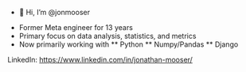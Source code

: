 - 👋 Hi, I’m @jonmooser
* Former Meta engineer for 13 years
* Primary focus on data analysis, statistics, and metrics
* Now primarily working with
** Python
** Numpy/Pandas
** Django

LinkedIn: https://www.linkedin.com/in/jonathan-mooser/

<!---
jonmooser/jonmooser is a ✨ special ✨ repository because its `README.md` (this file) appears on your GitHub profile.
You can click the Preview link to take a look at your changes.
--->
